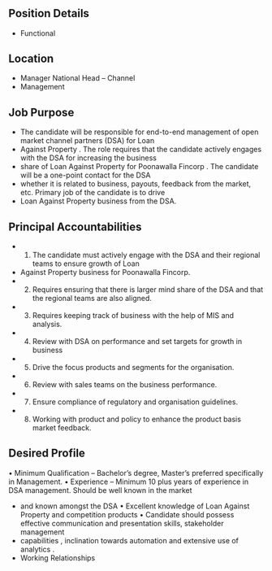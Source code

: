 # 

## Position Details

* Functional

## Location

* Manager  National Head – Channel
* Management

## Job Purpose

* The candidate will be responsible for end-to-end management  of open market channel partners (DSA)  for Loan
* Against Property . The role requires that the candidate actively engages with the DSA for increasing the business
* share of  Loan Against Property  for Poonawalla Fincorp . The candidate will be a one-point  contact for the DSA
* whether it is related to business, payouts, feedback  from the market, etc. Primary job of the candidate is to drive
* Loan Against Property  business from the DSA.

## Principal Accountabilities

* 1. The candidate must  actively engage  with the DSA and their regional teams to ensure growth of Loan
* Against Property  business for Poonawalla Fincorp.
* 2. Requires ensuring  that there is larger mind share of the DSA and that the regional teams are also aligned.
* 3. Requires keeping  track of business with the help of MIS and analysis.
* 4. Review with DSA on performance and set targets for growth in business
* 5. Drive the focus products and segments for the organisation.
* 6. Review with sales teams on the business performance.
* 7. Ensure compliance of regulatory and organisation guidelines.
* 8. Working with product and policy to enhance the product basis market feedback.

## Desired Profile

• Minimum Qualification – Bachelor’s degree, Master’s preferred specifically in Management.
• Experience – Minimum 10 plus years  of experience  in DSA management. Should be well known in the market
* and known amongst the DSA
• Excellent knowledge of Loan Against Property  and competition products
• Candidate should possess effective communication and presentation skills, stakeholder management
* capabilities , inclination towards automation and extensive use of analytics .
* Working Relationships
